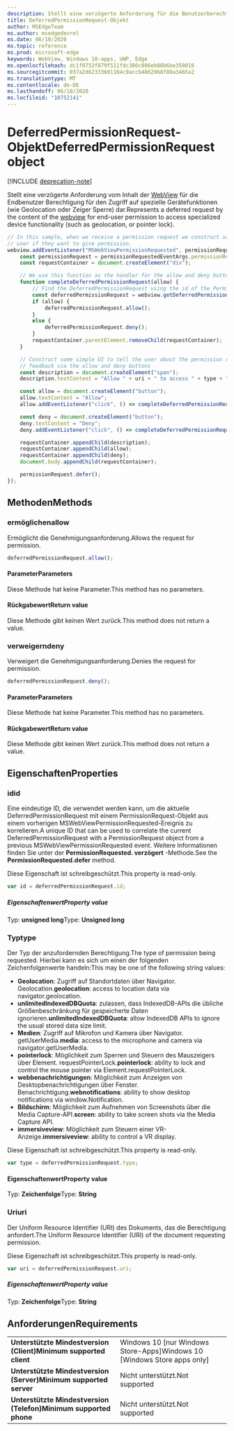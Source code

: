 ```yaml
---
description: Stellt eine verzögerte Anforderung für die Benutzerberechtigung für den Zugriff auf die Gerätefunktionalität dar
title: DeferredPermissionRequest-Objekt
author: MSEdgeTeam
ms.author: msedgedevrel
ms.date: 06/10/2020
ms.topic: reference
ms.prod: microsoft-edge
keywords: WebView, Windows 10-apps, UWP, Edge
ms.openlocfilehash: dc1f0753f879f511fdc380c806eb88b6be358016
ms.sourcegitcommit: 037a2d62333691104c9accb4862968f80a3465a2
ms.translationtype: MT
ms.contentlocale: de-DE
ms.lasthandoff: 06/18/2020
ms.locfileid: "10752141"
---
```

# <span data-ttu-id="1cd6c-104">DeferredPermissionRequest-Objekt</span><span class="sxs-lookup"><span data-stu-id="1cd6c-104">DeferredPermissionRequest object</span></span>  

[!INCLUDE [deprecation-note](../includes/deprecation-note.md)]  

<span data-ttu-id="1cd6c-105">Stellt eine verzögerte Anforderung vom Inhalt der [WebView](../webview.md) für die Endbenutzer Berechtigung für den Zugriff auf spezielle Gerätefunktionen (wie Geolocation oder Zeiger Sperre) dar.</span><span class="sxs-lookup"><span data-stu-id="1cd6c-105">Represents a deferred request by the content of the [webview](../webview.md) for end-user permission to access specialized device functionality (such as geolocation, or pointer lock).</span></span>  

```javascript
// In this sample, when we receive a permission request we construct some basic UI to ask the
// user if they want to give permission.
webview.addEventListener("MSWebViewPermissionRequested", permissionRequestedEventArgs => {
    const permissionRequest = permissionRequestedEventArgs.permissionRequest;
    const requestContainer = document.createElement("div");

    // We use this function as the handler for the allow and deny buttons.
    function completeDeferredPermissionRequest(allow) {
        // Find the DeferredPermissionRequest using the id of the PermissionRequest we deferred.
        const deferredPermissionRequest = webview.getDeferredPermissionRequestById(permissionRequest.id);
        if (allow) {
            deferredPermissionRequest.allow();
        }
        else {
            deferredPermissionRequest.deny();
        }
        requestContainer.parentElement.removeChild(requestContainer);
    }

    // Construct some simple UI to tell the user about the permission request and get their
    // feedback via the allow and deny buttons
    const description = document.createElement("span");
    description.textContent = "Allow " + uri + " to access " + type + "?";

    const allow = document.createElement("button");
    allow.textContent = "Allow";
    allow.addEventListener("click", () => completeDeferredPermissionRequest(true));

    const deny = document.createElement("button");
    deny.textContent = "Deny";
    deny.addEventListener("click", () => completeDeferredPermissionRequest(false));

    requestContainer.appendChild(description);
    requestContainer.appendChild(allow);
    requestContainer.appendChild(deny);
    document.body.appendChild(requestContainer);

    permissionRequest.defer();
});
```  

## <span data-ttu-id="1cd6c-106">Methoden</span><span class="sxs-lookup"><span data-stu-id="1cd6c-106">Methods</span></span>  

### <span data-ttu-id="1cd6c-107">ermöglichen</span><span class="sxs-lookup"><span data-stu-id="1cd6c-107">allow</span></span>  

<span data-ttu-id="1cd6c-108">Ermöglicht die Genehmigungsanforderung.</span><span class="sxs-lookup"><span data-stu-id="1cd6c-108">Allows the request for permission.</span></span>  

```javascript
deferredPermissionRequest.allow();
```  

#### <span data-ttu-id="1cd6c-109">Parameter</span><span class="sxs-lookup"><span data-stu-id="1cd6c-109">Parameters</span></span>  

<span data-ttu-id="1cd6c-110">Diese Methode hat keine Parameter.</span><span class="sxs-lookup"><span data-stu-id="1cd6c-110">This method has no parameters.</span></span>  

#### <span data-ttu-id="1cd6c-111">Rückgabewert</span><span class="sxs-lookup"><span data-stu-id="1cd6c-111">Return value</span></span>  

<span data-ttu-id="1cd6c-112">Diese Methode gibt keinen Wert zurück.</span><span class="sxs-lookup"><span data-stu-id="1cd6c-112">This method does not return a value.</span></span>  

### <span data-ttu-id="1cd6c-113">verweigern</span><span class="sxs-lookup"><span data-stu-id="1cd6c-113">deny</span></span>  

<span data-ttu-id="1cd6c-114">Verweigert die Genehmigungsanforderung.</span><span class="sxs-lookup"><span data-stu-id="1cd6c-114">Denies the request for permission.</span></span>  

```javascript
deferredPermissionRequest.deny();
```  

#### <span data-ttu-id="1cd6c-115">Parameter</span><span class="sxs-lookup"><span data-stu-id="1cd6c-115">Parameters</span></span>  

<span data-ttu-id="1cd6c-116">Diese Methode hat keine Parameter.</span><span class="sxs-lookup"><span data-stu-id="1cd6c-116">This method has no parameters.</span></span>  

#### <span data-ttu-id="1cd6c-117">Rückgabewert</span><span class="sxs-lookup"><span data-stu-id="1cd6c-117">Return value</span></span>  

<span data-ttu-id="1cd6c-118">Diese Methode gibt keinen Wert zurück.</span><span class="sxs-lookup"><span data-stu-id="1cd6c-118">This method does not return a value.</span></span>  

## <span data-ttu-id="1cd6c-119">Eigenschaften</span><span class="sxs-lookup"><span data-stu-id="1cd6c-119">Properties</span></span>  

### <span data-ttu-id="1cd6c-120">id</span><span class="sxs-lookup"><span data-stu-id="1cd6c-120">id</span></span>  

<span data-ttu-id="1cd6c-121">Eine eindeutige ID, die verwendet werden kann, um die aktuelle DeferredPermissionRequest mit einem PermissionRequest-Objekt aus einem vorherigen MSWebViewPermissionRequested-Ereignis zu korrelieren.</span><span class="sxs-lookup"><span data-stu-id="1cd6c-121">A unique ID that can be used to correlate the current DeferredPermissionRequest with a PermissionRequest object from a previous MSWebViewPermissionRequested event.</span></span> <span data-ttu-id="1cd6c-122">Weitere Informationen finden Sie unter der **PermissionRequested. verzögert** -Methode.</span><span class="sxs-lookup"><span data-stu-id="1cd6c-122">See the **PermissionRequested.defer** method.</span></span>  

<span data-ttu-id="1cd6c-123">Diese Eigenschaft ist schreibgeschützt.</span><span class="sxs-lookup"><span data-stu-id="1cd6c-123">This property is read-only.</span></span>  

```javascript
var id = deferredPermissionRequest.id;
```  

##### <span data-ttu-id="1cd6c-124">Eigenschaftenwert</span><span class="sxs-lookup"><span data-stu-id="1cd6c-124">Property value</span></span>  

<span data-ttu-id="1cd6c-125">Typ: **unsigned long**</span><span class="sxs-lookup"><span data-stu-id="1cd6c-125">Type: **Unsigned long**</span></span>  

### <span data-ttu-id="1cd6c-126">Typ</span><span class="sxs-lookup"><span data-stu-id="1cd6c-126">type</span></span>  

<span data-ttu-id="1cd6c-127">Der Typ der anzufordernden Berechtigung.</span><span class="sxs-lookup"><span data-stu-id="1cd6c-127">The type of permission being requested.</span></span> <span data-ttu-id="1cd6c-128">Hierbei kann es sich um einen der folgenden Zeichenfolgenwerte handeln:</span><span class="sxs-lookup"><span data-stu-id="1cd6c-128">This may be one of the following string values:</span></span>  

*   <span data-ttu-id="1cd6c-129">**Geolocation**: Zugriff auf Standortdaten über Navigator. Geolocation.</span><span class="sxs-lookup"><span data-stu-id="1cd6c-129">**geolocation**: access to location data via navigator.geolocation.</span></span>  
*   <span data-ttu-id="1cd6c-130">**unlimitedIndexedDBQuota**: zulassen, dass IndexedDB-APIs die übliche Größenbeschränkung für gespeicherte Daten ignorieren.</span><span class="sxs-lookup"><span data-stu-id="1cd6c-130">**unlimitedIndexedDBQuota**: allow IndexedDB APIs to ignore the usual stored data size limit.</span></span>  
*   <span data-ttu-id="1cd6c-131">**Medien**: Zugriff auf Mikrofon und Kamera über Navigator. getUserMedia.</span><span class="sxs-lookup"><span data-stu-id="1cd6c-131">**media**: access to the microphone and camera via navigator.getUserMedia.</span></span>  
*   <span data-ttu-id="1cd6c-132">**pointerlock**: Möglichkeit zum Sperren und Steuern des Mauszeigers über Element. requestPointerLock.</span><span class="sxs-lookup"><span data-stu-id="1cd6c-132">**pointerlock**: ability to lock and control the mouse pointer via Element.requestPointerLock.</span></span>  
*   <span data-ttu-id="1cd6c-133">**webbenachrichtigungen**: Möglichkeit zum Anzeigen von Desktopbenachrichtigungen über Fenster. Benachrichtigung.</span><span class="sxs-lookup"><span data-stu-id="1cd6c-133">**webnotifications**: ability to show desktop notifications via window.Notification.</span></span>  
*   <span data-ttu-id="1cd6c-134">**Bildschirm**: Möglichkeit zum Aufnehmen von Screenshots über die Media Capture-API.</span><span class="sxs-lookup"><span data-stu-id="1cd6c-134">**screen**: ability to take screen shots via the Media Capture API.</span></span>  
*   <span data-ttu-id="1cd6c-135">**immersiveview**: Möglichkeit zum Steuern einer VR-Anzeige.</span><span class="sxs-lookup"><span data-stu-id="1cd6c-135">**immersiveview**: ability to control a VR display.</span></span>  

<span data-ttu-id="1cd6c-136">Diese Eigenschaft ist schreibgeschützt.</span><span class="sxs-lookup"><span data-stu-id="1cd6c-136">This property is read-only.</span></span>  

```javascript
var type = deferredPermissionRequest.type;
```  

#### <span data-ttu-id="1cd6c-137">Eigenschaftenwert</span><span class="sxs-lookup"><span data-stu-id="1cd6c-137">Property value</span></span>  

<span data-ttu-id="1cd6c-138">Typ: **Zeichenfolge**</span><span class="sxs-lookup"><span data-stu-id="1cd6c-138">Type: **String**</span></span>  

### <span data-ttu-id="1cd6c-139">Uri</span><span class="sxs-lookup"><span data-stu-id="1cd6c-139">uri</span></span>  

<span data-ttu-id="1cd6c-140">Der Uniform Resource Identifier (URI) des Dokuments, das die Berechtigung anfordert.</span><span class="sxs-lookup"><span data-stu-id="1cd6c-140">The Uniform Resource Identifier (URI) of the document requesting permission.</span></span>  

<span data-ttu-id="1cd6c-141">Diese Eigenschaft ist schreibgeschützt.</span><span class="sxs-lookup"><span data-stu-id="1cd6c-141">This property is read-only.</span></span>  

```javascript
var uri = deferredPermissionRequest.uri;
```  

##### <span data-ttu-id="1cd6c-142">Eigenschaftenwert</span><span class="sxs-lookup"><span data-stu-id="1cd6c-142">Property value</span></span>  

<span data-ttu-id="1cd6c-143">Typ: **Zeichenfolge**</span><span class="sxs-lookup"><span data-stu-id="1cd6c-143">Type: **String**</span></span>  

## <span data-ttu-id="1cd6c-144">Anforderungen</span><span class="sxs-lookup"><span data-stu-id="1cd6c-144">Requirements</span></span>  

|  |  |  
|:--- |:--- |  
| **<span data-ttu-id="1cd6c-145">Unterstützte Mindestversion (Client)</span><span class="sxs-lookup"><span data-stu-id="1cd6c-145">Minimum supported client</span></span>** | <span data-ttu-id="1cd6c-146">Windows 10 [nur Windows Store-Apps]</span><span class="sxs-lookup"><span data-stu-id="1cd6c-146">Windows 10 [Windows Store apps only]</span></span> |  
| **<span data-ttu-id="1cd6c-147">Unterstützte Mindestversion (Server)</span><span class="sxs-lookup"><span data-stu-id="1cd6c-147">Minimum supported server</span></span>** | <span data-ttu-id="1cd6c-148">Nicht unterstützt.</span><span class="sxs-lookup"><span data-stu-id="1cd6c-148">Not supported</span></span> |  
| **<span data-ttu-id="1cd6c-149">Unterstützte Mindestversion (Telefon)</span><span class="sxs-lookup"><span data-stu-id="1cd6c-149">Minimum supported phone</span></span>** | <span data-ttu-id="1cd6c-150">Nicht unterstützt.</span><span class="sxs-lookup"><span data-stu-id="1cd6c-150">Not supported</span></span> |  
